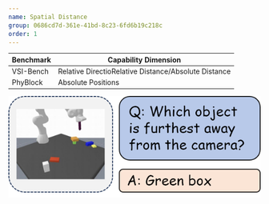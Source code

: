 ```yaml
---
name: Spatial Distance
group: 0686cd7d-361e-41bd-8c23-6fd6b19c218c
order: 1
---
```


<div class="row">
<div class="col-8">

| **Benchmark** | **Capability Dimension**                             |
| ------------- | ---------------------------------------------------- |
| VSI-Bench     | Relative DirectioRelative Distance/Absolute Distance |
| PhyBlock      | Absolute Positions                                   |

</div>

<div class="col-4">

![alt text](spatialDistance.png)

</div>

</div>
